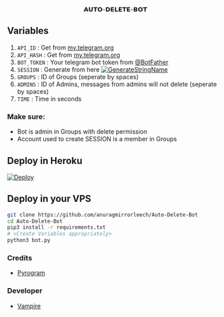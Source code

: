 <p align="center">
𝗔𝗨𝗧𝗢-𝗗𝗘𝗟𝗘𝗧𝗘-𝗕𝗢𝗧
</p>

## Variables
1. `API_ID` : Get from [my.telegram.org](https://my.telegram.org/)
2. `API_HASH` : Get from [my.telegram.org](https://my.telegram.org)
3. `BOT_TOKEN` : Your telegram bot token from [@BotFather](https://t.me/BotFather)
4. `SESSION` : Generate from here [![GenerateStringName](https://img.shields.io/badge/repl.it-generateStringName-yellowgreen)](https://repl.it/@subinps/getStringName)
5. `GROUPS` : ID of Groups (seperate by spaces)
6. `ADMINS` : ID of Admins, messages from admins will not delete (seperate by spaces)
7. `TIME` : Time in seconds

### Make sure:
- Bot is admin in Groups with delete permission
- Account used to create SESSION is a member in Groups

## Deploy in Heroku
 [![Deploy](https://www.herokucdn.com/deploy/button.svg)](https://heroku.com/deploy)

## Deploy in your VPS

```sh
git clone https://github.com/anuragmirrorleech/Auto-Delete-Bot
cd Auto-Delete-Bot
pip3 install -r requirements.txt
# <Create Variables appropriately>
python3 bot.py
```

### Credits
- [Pyrogram](https://github.com/pyrogram/pyrogram)


### Developer
- [Vampire](https://t.me/KP51107)

